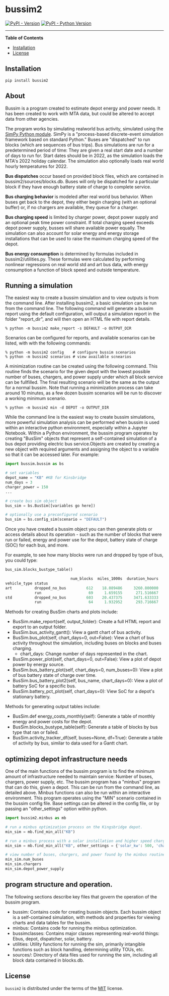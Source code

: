 # bussim2

[![PyPI - Version](https://img.shields.io/pypi/v/bussim2.svg)](https://pypi.org/project/bussim2)
[![PyPI - Python Version](https://img.shields.io/pypi/pyversions/bussim2.svg)](https://pypi.org/project/bussim2)

-----

**Table of Contents**

- [Installation](#installation)
- [License](#license)

## Installation

```console
pip install bussim2
```

## About

Bussim is a program created to estimate depot energy and power needs. It has been created to work with MTA data, but could be altered to accept data from other agencies. 

The program works by simulating realworld bus activity, simulated using the [SimPy Python module](https://simpy.readthedocs.io/en/latest/). SimPy is a "process-based discrete-event simulation framework based on standard Python." Buses are "dispatched" to run blocks (which are sequences of bus trips). Bus simulations are run for a predetermined period of time: They are given a real start date and a number of days to run for. Start dates should be in 2022, as the simulation loads the MTA's 2022 holiday calendar. The simulation also optionally loads real world hourly temperatures for 2022.

**Bus dispatches** occur based on provided block files, which are contained in bussim2/sources/blocks.db. Buses will only be dispatched for a particular block if they have enough battery state of charge to complete service. 

**Bus charging behavior** is modeled after real world bus behavior. When buses get back to the depot, they either begin charging (with an optional buffer) or, if no chargers are available, they queue for a charger. 

**Bus charging speed** is limited by charger power, depot power supply and an optional peak time power constraint. If total charging speed exceeds depot power supply, busses will share available power equally. The simulation can also account for solar energy and energy storage installations that can be used to raise the maximum charging speed of the depot.

**Bus energy consumption** is determined by formulas included in bussim2/utilities.py. These formulas were calculated by performing nonlinear regressions on real world std and art bus data, with energy consumption a function of block speed and outside temperature.

## Running a simulation

The easiest way to create a bussim simulation and to view outputs is from the command line. After installing bussim2, a basic simulation can be run from the command line. The following command will generate a bussim report using the default configuration, will output a simulation report in the folder "report_dir", and will then open an HTML file with report details.

```console
% python -m bussim2 make_report -s DEFAULT -o OUTPUT_DIR
```

Scenarios can be configured for reports, and available scenarios can be listed, with with the following commands:

```console
% python -m bussim2 config    # configure bussim scenarios
% python -m bussim2 scenarios # view available scnearios
```

A minimization routine can be created using the following command. This routine finds the scenario for the given depot with the lowest possible number of buses, chargers, and power supply under which all block service can be fullfilled. The final resulting scenario will be the same as the output for a normal bussim. Note that running a minimization process can take around 10 minutes, as a few dozen bussim scenarios will be run to discover a working minimum scenario.

```console
% python -m bussim2 min -d DEPOT -o OUTPUT_DIR
```

While the command line is the easiest way to create bussim simulations, more powerful simulation analysis can be performed when bussim is used within an interactive python environment, especially within a Jupyter Notebook. Within a Python environment, the bussim program operates by creating "BusSim" objects that represent a self-contained simulation of a bus depot providing electric bus service.Objects are created by creating a new object with required arguments and assigning the object to a variable so that it can be accessed later. For example:

```python
import bussim.bussim as bs

# set variables
depot_name = "KB" #KB for Kinsbridge
num_days = 3
charger_power = 150
...

# create bus sim object
bus_sim = bs.BusSim([variables go here])

# optionally use a preconfigured scenario
bus_sim = bs.config_sim(scenario = "DEFAULT")

```

Once you have created a bussim object you can then generate plots or access details about its operation - such as the number of blocks that were run or failed, energy and power use for the depot, battery state of charge (SOC) for each bus, and more.

For example, to see how many blocks were run and dropped by type of bus, you could type:

```python
bus_sim.blocks_bustype_table()

                             num_blocks  miles_1000s  duration_hours
vehicle_type status                                                 
art          dropped_no_bus         612    18.089486     3260.800000
             run                     69     1.659155      271.516667
std          dropped_no_bus         603    20.437375     3471.633333
             run                     64     1.932952      293.716667
```

Methods for creating BusSim charts and plots include:
* BusSim.make_report(self, output_folder): Create a full HTML report and export to an output folder.
* BusSim.bus_activity_gantt(): View a gantt chart of bus activity.
* BusSim.bus_plot(self, chart_days=0, out=False): View a chart of bus activity throughout the simulation, including buses on blocks and buses charging.
  * chart_days: Change number of days represented in the chart.
* BusSim.power_plot(self, chart_days=0, out=False): View a plot of depot power by energy source.
* BusSim.bus_battery_plot(self, chart_days=0, num_buses=0): View a plot of bus battery state of charge over time.
* BusSim.bus_battery_plot2(self, bus_name, chart_days=0): View a plot of battery SoC for a specific bus.
* BusSim.battery_pct_plot(self, chart_days=0): View SoC for a depot's stationary battery.

Methods for generating output tables include:
* BusSim.def energy_costs_monthly(self): Generate a table of monthly energy and power costs for the depot.
* BusSim.blocks_bustype_table(self): Generate a table of blocks by bus type that ran or failed.
* BusSim.activity_tracker_df(self, buses=None, df=True): Generate a table of activity by bus, similar to data used for a Gantt chart.

## optimizing depot infrastructure needs

One of the main functions of the bussim program is to find the minimum amount of infrastructure needed to maintain service: Number of buses, chargers, power supply, etc. The bussim program has a "minbus" program that can do this, given a depot. This can be run from the command line, as detailed above. Minbus functions can also be run within an interactive environment. This program operates using the "MIN" scenario contained in the bussim config file. Base settings can be altered in the config file, or by passing an "other_settings" option within python.


```python
import bussim2.minbus as mb

# run a minbus optimization process on the Kingsbridge depot.
min_sim = mb.find_min_all("KB")

# run a minbus process with a solar installation and higher speed chargers.
min_sim = mb.find_min_all("KB", other_settings = {'solar_kw': 500, 'charger_power':300})

# view number of buses, chargers, and power found by the minbus routine:
min_sim.num_buses
min_sim.chargers
min_sim.depot_power_supply
```


## program structure and operation.

The following sections describe key files that govern the operation of the bussim program.

* bussim: Contains code for creating bussim objects. Each bussim object is a self-contained simulation, with methods and properties for viewing charts and data tables for the bussim.
* minbus: Contains code for running the minbus optimization.
* bussimclasses: Contains major classes representing real-world things: Ebus, depot, dispatcher, solar, battery.
* utilities: Utility functions for running the sim, primarily intangible functions such as block handling, determining utility TOUs, etc.
* sources/: Directory of data files used for running the sim, including all block data contained in blocks.db.

## License

`bussim2` is distributed under the terms of the [MIT](https://spdx.org/licenses/MIT.html) license.
